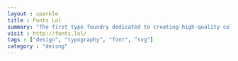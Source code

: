 ```yaml
---
layout : sparkle
title : Fonts Lol
summary: "The first type foundry dedicated to creating high-quality color fonts. "
visit : http://fonts.lol/
tags : ["design", "typography", "font", "svg"]
category : "deisng"
---
```

